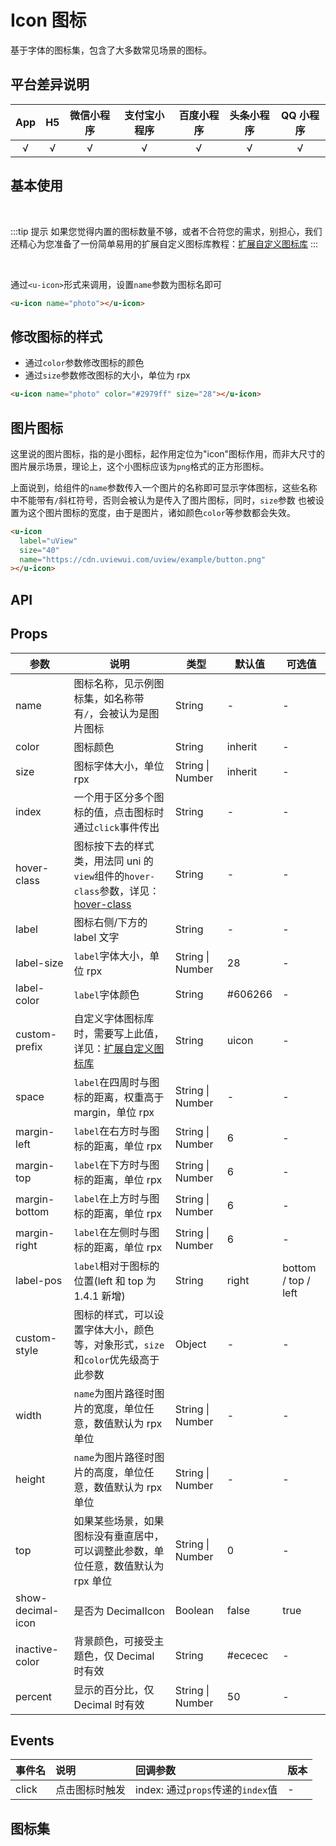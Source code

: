 # Icon 图标 <to-api/>

<demo-model url="/pages/componentsA/icon/index"></demo-model>

基于字体的图标集，包含了大多数常见场景的图标。

## 平台差异说明

| App | H5  | 微信小程序 | 支付宝小程序 | 百度小程序 | 头条小程序 | QQ 小程序 |
| :-: | :-: | :--------: | :----------: | :--------: | :--------: | :-------: |
|  √  |  √  |     √      |      √       |     √      |     √      |     √     |

## 基本使用

<br>

:::tip 提示
如果您觉得内置的图标数量不够，或者不合符您的需求，别担心，我们还精心为您准备了一份简单易用的扩展自定义图标库教程：[扩展自定义图标库](https://www.uviewui.com/guide/customIcon.html)
:::

<br>

通过`<u-icon>`形式来调用，设置`name`参数为图标名即可

```html
<u-icon name="photo"></u-icon>
```

## 修改图标的样式

- 通过`color`参数修改图标的颜色
- 通过`size`参数修改图标的大小，单位为 rpx

```html
<u-icon name="photo" color="#2979ff" size="28"></u-icon>
```

## 图片图标

这里说的图片图标，指的是小图标，起作用定位为"icon"图标作用，而非大尺寸的图片展示场景，理论上，这个小图标应该为`png`格式的正方形图标。

上面说到，给组件的`name`参数传入一个图片的名称即可显示字体图标，这些名称中不能带有`/`斜杠符号，否则会被认为是传入了图片图标，同时，`size`参数
也被设置为这个图片图标的宽度，由于是图片，诸如颜色`color`等参数都会失效。

```html
<u-icon
  label="uView"
  size="40"
  name="https://cdn.uviewui.com/uview/example/button.png"
></u-icon>
```

## API

## Props

| 参数                                     | 说明                                                                                                                         | 类型             | 默认值  | 可选值              |
| ---------------------------------------- | ---------------------------------------------------------------------------------------------------------------------------- | ---------------- | ------- | ------------------- |
| name                                     | 图标名称，见示例图标集，如名称带有`/`，会被认为是图片图标                                                                    | String           | -       | -                   |
| color                                    | 图标颜色                                                                                                                     | String           | inherit | -                   |
| size                                     | 图标字体大小，单位 rpx                                                                                                       | String \| Number | inherit | -                   |
| index                                    | 一个用于区分多个图标的值，点击图标时通过`click`事件传出                                                                      | String           | -       | -                   |
| hover-class                              | 图标按下去的样式类，用法同 uni 的`view`组件的`hover-class`参数，详见：[hover-class](https://uniapp.dcloud.io/component/view) | String           | -       | -                   |
| label                                    | 图标右侧/下方的 label 文字                                                                                                   | String           | -       | -                   |
| label-size                               | `label`字体大小，单位 rpx                                                                                                    | String \| Number | 28      | -                   |
| label-color                              | `label`字体颜色                                                                                                              | String           | #606266 | -                   |
| custom-prefix                            | 自定义字体图标库时，需要写上此值，详见：[扩展自定义图标库](https://www.uviewui.com/guide/customIcon.html)                    | String           | uicon   | -                   |
| space <Badge text="0.0.4" />            | `label`在四周时与图标的距离，权重高于 margin，单位 rpx                                                                        | String \| Number | -       | -                   |
| margin-left                              | `label`在右方时与图标的距离，单位 rpx                                                                                        | String \| Number | 6       | -                   |
| margin-top                               | `label`在下方时与图标的距离，单位 rpx                                                                                        | String \| Number | 6       | -                   |
| margin-bottom     | `label`在上方时与图标的距离，单位 rpx                                                                                        | String \| Number | 6       | -                   |
| margin-right      | `label`在左侧时与图标的距离，单位 rpx                                                                                        | String \| Number | 6       | -                   |
| label-pos                                | `label`相对于图标的位置(left 和 top 为 1.4.1 新增)                                                                           | String           | right   | bottom / top / left |
| custom-style      | 图标的样式，可以设置字体大小，颜色等，对象形式，`size`和`color`优先级高于此参数                                              | Object           | -       | -                   |
| width             | `name`为图片路径时图片的宽度，单位任意，数值默认为 rpx 单位                                                                  | String \| Number | -       | -                   |
| height            | `name`为图片路径时图片的高度，单位任意，数值默认为 rpx 单位                                                                  | String \| Number | -       | -                   |
| top               | 如果某些场景，如果图标没有垂直居中，可以调整此参数，单位任意，数值默认为 rpx 单位                                            | String \| Number | 0       | -                   |
| show-decimal-icon | 是否为 DecimalIcon                                                                                                           | Boolean          | false   | true                |
| inactive-color    | 背景颜色，可接受主题色，仅 Decimal 时有效                                                                                    | String           | #ececec | -                   |
| percent           | 显示的百分比，仅 Decimal 时有效                                                                                              | String \| Number | 50      | -                   |

## Events

| 事件名 | 说明           | 回调参数                          | 版本 |
| :----- | :------------- | :-------------------------------- | :--- |
| click  | 点击图标时触发 | index: 通过`props`传递的`index`值 | -    |

## 图标集

<icon-list />
